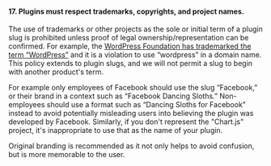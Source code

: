 <h4>17. Plugins must respect trademarks, copyrights, and project names.</h4>

The use of trademarks or other projects as the sole or initial term of a plugin slug is prohibited unless proof of legal ownership/representation can be confirmed. For example, the [WordPress Foundation has trademarked the term “WordPress”](http://wordpressfoundation.org/trademark-policy/) and it is a violation to use “wordpress” in a domain name. This policy extends to plugin slugs, and we will not permit a slug to begin with another product's term.

For example only employees of Facebook should use the slug “Facebook,” or their brand in a context such as “Facebook Dancing Sloths.” Non-employees should use a format such as “Dancing Sloths for Facebook” instead to avoid potentially misleading users into believing the plugin was developed by Facebook. Similarly, if you don't represent the "Chart.js" project, it's inappropriate to use that as the name of your plugin.

Original branding is recommended as it not only helps to avoid confusion, but is more memorable to the user.